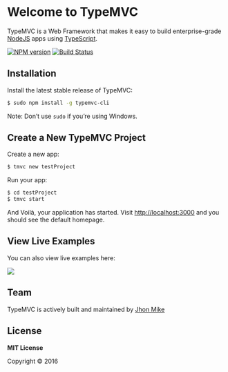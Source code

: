 # Welcome to TypeMVC

TypeMVC is a Web Framework that makes it easy to build enterprise-grade [NodeJS](http://nodejs.org) apps using [TypeScript](http://www.typescriptlang.org).

[![NPM version](https://badge.fury.io/js/typemvc-framework.svg)](http://badge.fury.io/js/typemvc-framework)
[![Build Status](https://travis-ci.org/TypeMVC/typemvc-framework.svg?branch=master)](https://travis-ci.org/TypeMVC/typemvc-framework)

## Installation

Install the latest stable release of TypeMVC:

```sh
$ sudo npm install -g typemvc-cli
```

Note: Don’t use `sudo` if you’re using Windows.

## Create a New TypeMVC Project

Create a new app:

```sh
$ tmvc new testProject
```

Run your app:

```sh
$ cd testProject
$ tmvc start
```

And Voilà, your application has started. Visit [http://localhost:3000](http://localhost:3000) and you should see the default homepage.

## View Live Examples

You can also view live examples here:

<a href="https://runnable.com/typemvc" target="_blank"><img src="https://runnable.com/external/styles/assets/runnablebtn.png"></a>

## Team
TypeMVC is actively built and maintained by [Jhon Mike](https://github.com/jhonmike)

## License

**MIT License**

Copyright © 2016